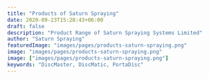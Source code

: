 ```yaml
---
title: "Products of Saturn Spraying"
date: 2020-09-23T15:28:43+06:00
draft: false
description: "Product Range of Saturn Spraying Systems Limited"
author: "Saturn Spraying"
featuredImage: "images/pages/products-saturn-spraying.png"
image: "images/pages/products-saturn-spraying.png"
image: ["images/pages/products-saturn-spraying.png"]
keywords: "DiscMaster, DiscMatic, PortaDisc"
---
```

